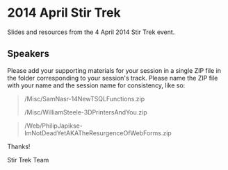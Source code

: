 2014 April Stir Trek
=================

Slides and resources from the 4 April 2014 Stir Trek event.

## Speakers ##
Please add your supporting materials for your session in a single ZIP file in the folder corresponding to your session's track.  Please name the ZIP file with your name and the session name for consistency, like so:
> /Misc/SamNasr-14NewTSQLFunctions.zip
> 
> /Misc/WilliamSteele-3DPrintersAndYou.zip

> /Web/PhilipJapikse-ImNotDeadYetAKATheResurgenceOfWebForms.zip

Thanks!

Stir Trek Team
